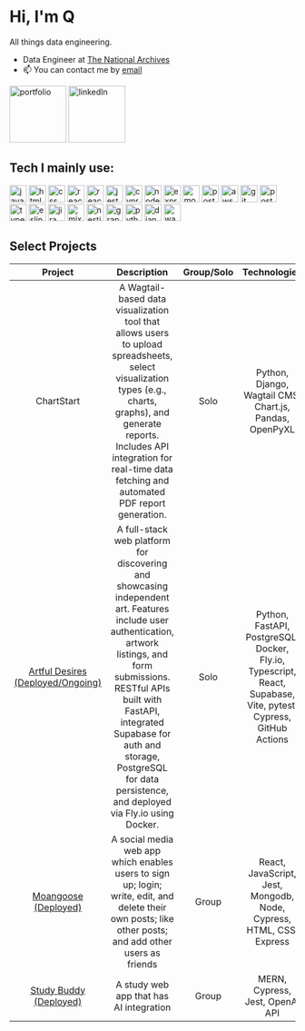 # Hi, I'm Q 

All things data engineering.
 
- Data Engineer at [The National Archives](https://www.nationalarchives.gov.uk/)
- 📫 You can contact me by [email](mailto:quddusrahman@pm.me)

[<img width="100" alt="portfolio" src="https://github-production-user-asset-6210df.s3.amazonaws.com/122159337/251106831-fbc2f121-b6d4-4148-aa2f-630527cdc1ea.png">](https://qrahman.com/ "portfolio") [<img width="100" alt="linkedIn" src="https://github-production-user-asset-6210df.s3.amazonaws.com/122159337/251107966-4df87506-3b92-46de-95a8-34180305ca40.png">](https://www.linkedin.com/in/quddusrahman/ "linkedIn")

## Tech I mainly use:
<p align="left">
    <img src="https://img.shields.io/badge/javascript-%23323330.svg?style=for-the-badge&logo=javascript&logoColor=%23F7DF1E" alt="javascript" width="auto" height="30"/>
    <img src="https://img.shields.io/badge/html5-%23E34F26.svg?style=for-the-badge&logo=html5&logoColor=white" alt="html" width="auto" height="30"/>  
    <img src="https://img.shields.io/badge/css3-%231572B6.svg?style=for-the-badge&logo=css3&logoColor=white" alt="css" width="auto" height="30"/>  
    <img src="https://img.shields.io/badge/react-%2320232a.svg?style=for-the-badge&logo=react&logoColor=%2361DAFB" alt="react" width="auto" height="30"/>
    <img src="https://img.shields.io/badge/react_native-%2320232a.svg?style=for-the-badge&logo=react&logoColor=%2361DAFB" alt="react native" width="auto" height="30"/>
    <img src="https://img.shields.io/badge/-jest-%23C21325?style=for-the-badge&logo=jest&logoColor=white" alt="jest" width="auto" height="30"/>
    <img src="https://img.shields.io/badge/-cypress-%23E5E5E5?style=for-the-badge&logo=cypress&logoColor=058a5e" alt="cypress" width="auto" height="30"/>
    <img src="https://img.shields.io/badge/node.js-6DA55F?style=for-the-badge&logo=node.js&logoColor=white" alt="node.js" width="auto" height="30"/>
    <img src="https://img.shields.io/badge/express.js-%23404d59.svg?style=for-the-badge&logo=express&logoColor=%2361DAFB" alt="express.js" width="auto" height="30"/>
    <img src="https://img.shields.io/badge/MongoDB-4EA94B?style=for-the-badge&logo=mongodb&logoColor=white" alt="mongodb" width="auto" height="30"/>
    <img src="https://img.shields.io/badge/PostgreSQL-316192?style=for-the-badge&logo=postgresql&logoColor=white" alt="postgresql" width="auto" height="30"/>
    <img src="https://img.shields.io/badge/AWS_Elastic_Beanstalk-232F3E?style=for-the-badge&logo=amazon-aws&logoColor=white" alt="aws elastic beanstalk" width="auto" height="30"/>
    <img src="https://img.shields.io/badge/GIT-E44C30?style=for-the-badge&logo=git&logoColor=white" alt="git" width="auto" height="30"/>
    <img src="https://img.shields.io/badge/Postman-FF6C37?style=for-the-badge&logo=postman&logoColor=white" alt="postman" width="auto" height="30"/>
    <img src="https://img.shields.io/badge/typescript-%23007ACC.svg?style=for-the-badge&logo=typescript&logoColor=white" alt="typescript" width="auto" height="30"/>
    <img src="https://img.shields.io/badge/eslint-%234B32C3.svg?style=for-the-badge&logo=eslint&logoColor=white" alt="eslint" width="auto" height="30"/>
    <img src="https://img.shields.io/badge/JIRA-0052CC?style=for-the-badge&logo=jira&logoColor=white" alt="jira" width="auto" height="30"/>
    <img src="https://img.shields.io/badge/Mixpanel-FF6C37?style=for-the-badge&logo=mixpanel&logoColor=white" alt="mixpanel" width="auto" height="30"/>
    <img src="https://img.shields.io/badge/NestJS-E0234E?style=for-the-badge&logo=nestjs&logoColor=white" alt="nestjs" width="auto" height="30"/>
    <img src="https://img.shields.io/badge/GraphQL-E10098?style=for-the-badge&logo=graphql&logoColor=white" alt="graphql" width="auto" height="30"/>
    <img src="https://img.shields.io/badge/python-%2314354C.svg?style=for-the-badge&logo=python&logoColor=white" alt="python" width="auto" height="30"/> 
    <img src="https://img.shields.io/badge/django-%23092E20.svg?style=for-the-badge&logo=django&logoColor=white" alt="django" width="auto" height="30"/> 
    <img src="https://img.shields.io/badge/wagtail-%23000000.svg?style=for-the-badge&logo=wagtail&logoColor=white" alt="wagtail" width="auto" height="30"/>
</p>


## Select Projects

| Project                 | Description                                                               |Group/Solo           | Technologies        |
|:--------------------:|:-------------------------------------------------------------------------:|:-------------------:|:-------------------:|
| ChartStart | A Wagtail-based data visualization tool that allows users to upload spreadsheets, select visualization types (e.g., charts, graphs), and generate reports. Includes API integration for real-time data fetching and automated PDF report generation. | Solo | Python, Django, Wagtail CMS, Chart.js, Pandas, OpenPyXL |
| [Artful Desires (Deployed/Ongoing)](https://artful-desires.vercel.app/) | A full-stack web platform for discovering and showcasing independent art. Features include user authentication, artwork listings, and form submissions. RESTful APIs built with FastAPI, integrated Supabase for auth and storage, PostgreSQL for data persistence, and deployed via Fly.io using Docker. | Solo | Python, FastAPI, PostgreSQL, Docker, Fly.io, Typescript, React, Supabase, Vite, pytest, Cypress, GitHub Actions |
|[Moangoose (Deployed)](https://moangoose-frontend.onrender.com/) | A social media web app which enables users to sign up; login; write, edit, and delete their own posts; like other posts; and add other users as friends | Group | React, JavaScript, Jest, Mongodb, Node, Cypress, HTML, CSS, Express |
|[Study Buddy (Deployed)](https://study-buddy-frontend.onrender.com/) | A study web app that has AI integration | Group | MERN, Cypress, Jest, OpenAI API |


